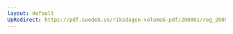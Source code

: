 ```yaml
---
layout: default
UpRedirect: https://pdf.swedeb.se/riksdagen-volumeG-pdf/200001/reg_200001/reg_200001_0575.pdf
---
```

